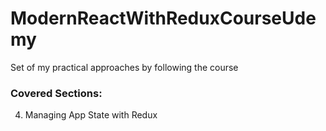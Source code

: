 # ModernReactWithReduxCourseUdemy
Set of my practical approaches by following the course

### Covered Sections:
4. Managing App State with Redux
